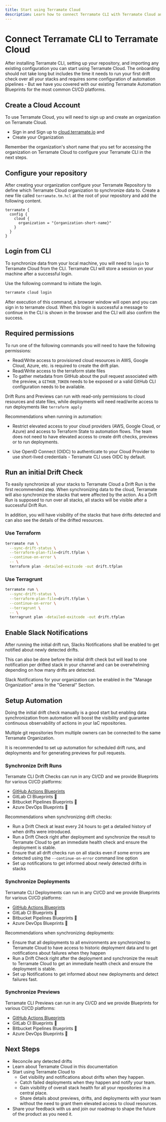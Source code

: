 ```yaml
---
title: Start using Terramate Cloud
description: Learn how to connect Terramate CLI with Terramate Cloud and start synchronizing data for running drift detection, track deployments and create previews for pull requests.
---
```


# Connect Terramate CLI to Terramate Cloud

After installing Terramate CLI, setting up your repository, and importing any existing configuration you can start using Terramate Cloud. The onboarding should not take long but includes the time it needs to run your first drift check over all your stacks and requires some configuration of automation pipelines - But we have you covered with our existing Terramate Automation Blueprints for the most common CI/CD platforms.

## Create a Cloud Account

To use Terramate Cloud, you will need to sign up and create an organization on Terramate Cloud.

- Sign in and Sign up to [cloud.terramate.io](https://cloud.terramate.io) and
- Create your Organization

Remember the organization's short name that you set for accessing the organization on Terramate Cloud to configure your Terramate CLI in the next steps.

## Configure your repository

After creating your organization configure your Terramate Repository to define which Terramate Cloud organization to synchronize data to.
Create a new file called `terramate.tm.hcl` at the root of your repository and add the following content.

```hcl
terramate {
  config {
    cloud {
      organization = "{organization-short-name}"
    }
  }
}
```

## Login from CLI

To synchronize data from your local machine, you will need to `login` to Terramate Cloud from the CLI.
Terramate CLI will store a session on your machine after a successful login.

Use the following command to initiate the login.

```bash
terramate cloud login
```

After execution of this command, a browser window will open and you can sign in to terramate cloud.
When this login is successful a message to continue in the CLI is shown in the browser and the CLI will also confirm the success.

## Required permissions

To run one of the following commands you will need to have the following permissions:

- Read/Write access to provisioned cloud resources in AWS, Google Cloud, Azure, etc. is required to create the drift plan.
- Read/Write access to the terraform state files
- To gather metadata from GitHub about the pull request associated with the preview, a `GITHUB_TOKEN` needs to be exposed or a valid GitHub CLI configuration needs to be available.

Drift Runs and Previews can run with read-only permissions to cloud resources and state files, while deployments will need read/write access to run deployments like `terraform apply`

Recommendations when running in automation:

- Restrict elevated access to your cloud providers (AWS, Google Cloud, or Azure) and access to Terraform State to automation flows. The team does not need to have elevated access to create drift checks, previews or to run deployments.

- Use OpenID Connect (OIDC) to authenticate to your Cloud Provider to use short-lived credentials - Terramate CLI uses OIDC by default.

## Run an initial Drift Check

To easily synchronize all your stacks to Terramate Cloud a Drift Run is the first recommended step.
When synchronizing data to the cloud, Terramate will also synchronize the stacks that were affected by the action.
As a Drift Run is supposed to run over all stacks, all stacks will be visible after a successful Drift Run.

In addition, you will have visibility of the stacks that have drifts detected and can also see the details of the drifted resources.

### Use Terraform

```bash
terramate run \
  --sync-drift-status \
  --terraform-plan-file=drift.tfplan \
  --continue-on-error \
  -- \
  terraform plan -detailed-exitcode -out drift.tfplan
```

### Use Terragrunt

```bash
terramate run \
  --sync-drift-status \
  --terraform-plan-file=drift.tfplan \
  --continue-on-error \
  --terragrunt \
  -- \
  terragrunt plan -detailed-exitcode -out drift.tfplan
```

## Enable Slack Notifications

After running the initial drift run, Slacks Notifications shall be enabled to get notified about newly detected drifts.

This can also be done before the initial drift check but will lead to one notification per drifted stack in your channel and can be overwhelming depending on how many drifts are detected.

Slack Notifications for your organization can be enabled in the "Manage Organization" area in the "General" Section.

## Setup Automation

Doing the initial drift check manually is a good start but enabling data synchronization from automation will boost the visibility and guarantee continuous observability of actions in your IaC repositories.

Multiple git repositories from multiple owners can be connected to the same Terramate Organization.

It is recommended to set up automation for scheduled drift runs, and deployments and for generating previews for pull requests.

### Synchronize Drift Runs

Terramate CLI Drift Checks can run in any CI/CD and we provide Blueprints for various CI/CD platforms:

- [GitHub Actions Blueprints](../../cli/automation/github-actions/drift-check-workflow.md)
- GitLab CI Blueprints 🚧
- Bitbucket Pipelines Blueprints 🚧
- Azure DevOps Blueprints 🚧

Recommendations when synchronizing drift checks:

- Run a Drift Check at least every 24 hours to get a detailed history of when drifts were introduced.
- Run a Drift Check right after deployment and synchronize the result to Terramate Cloud to get an immediate health check and ensure the deployment is stable.
- Ensure that all drift checks run on all stacks even if some errors are detected using the `--continue-on-error` command line option
- Set up notifications to get informed about newly detected drifts in stacks

### Synchronize Deployments

Terramate CLI Deployments can run in any CI/CD and we provide Blueprints for various CI/CD platforms:

- [GitHub Actions Blueprints](../../cli/automation/github-actions/deployment-workflow.md)
- GitLab CI Blueprints 🚧
- Bitbucket Pipelines Blueprints 🚧
- Azure DevOps Blueprints 🚧

Recommendations when synchronizing deployments:

- Ensure that all deployments to all environments are synchronized to Terramate Cloud to have access to historic deployment data and to get notifications about failures when they happen
- Run a Drift Check right after the deployment and synchronize the result to Terramate Cloud to get an immediate health check and ensure the deployment is stable.
- Set up Notifications to get informed about new deployments and detect failures fast.

### Synchronize Previews

Terramate CLI Previews can run in any CI/CD and we provide Blueprints for various CI/CD platforms:

- [GitHub Actions Blueprints](../../cli/automation/github-actions/preview-workflow.md)
- GitLab CI Blueprints 🚧
- Bitbucket Pipelines Blueprints 🚧
- Azure DevOps Blueprints 🚧

## Next Steps

- Reconcile any detected drifts
- Learn about Terramate Cloud in this documentation
- Start using Terramate Cloud to
  - Get visibility and notifications about drifts when they happen.
  - Catch failed deployments when they happen and notify your team.
  - Gain visibility of overall stack health for all your repositories in a central place.
  - Share details about previews, drifts, and deployments with your team without the need to grant them elevated access to cloud resources.
- Share your feedback with us and join our roadmap to shape the future of the product as you need it.
